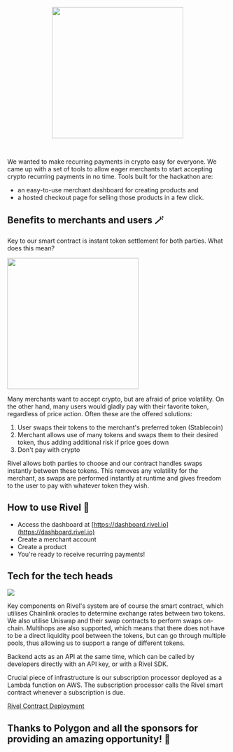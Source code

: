 <p align="center">
  <a href="https://rivel.io">
    <img src="https://assets-str.b-cdn.net/Rivel_Header.jpg" height="300px">
  </a>
</p>

&nbsp;

We wanted to make recurring payments in crypto easy for everyone.
We came up with a set of tools to allow eager merchants to start
accepting crypto recurring payments in no time. Tools built
for the hackathon are:

- an easy-to-use merchant dashboard for
  creating products and
- a hosted checkout page for selling those
  products in a few click.

## Benefits to merchants and users 🪄

Key to our smart contract is instant token settlement
for both parties. What does this mean?

<img src="https://assets-str.b-cdn.net/Rivel_Settlement.001.jpeg" height="300px">

Many merchants want to accept crypto, but are afraid of price volatility.
On the other hand, many users would gladly pay with their favorite token,
regardless of price action. Often these are the offered solutions:

1. User swaps their tokens to the merchant's preferred token (Stablecoin)
2. Merchant allows use of many tokens and swaps them to their desired token, thus
   adding additional risk if price goes down
3. Don't pay with crypto

Rivel allows both parties to choose and our contract handles swaps
instantly between these tokens. This removes any volatility for the merchant,
as swaps are performed instantly at runtime and gives freedom to the user
to pay with whatever token they wish.

## How to use Rivel 🔧

- Access the dashboard at [https://dashboard.rivel.io](https://dashboard.rivel.io)
- Create a merchant account
- Create a product
- You're ready to receive recurring payments!

## Tech for the tech heads

<img src="https://assets-str.b-cdn.net/Rivel%20System%20Design@2x%20(1).png">

Key components on Rivel's system are of course the smart contract, which
utilises Chainlink oracles to determine exchange rates between two tokens.
We also utilise Uniswap and their swap contracts to perform swaps on-chain.
Multihops are also supported, which means that there does not have to be a direct
liquidity pool between the tokens, but can go through multiple pools, thus allowing
us to support a range of different tokens.

Backend acts as an API at the same time, which can be called by developers directly with an
API key, or with a Rivel SDK.

Crucial piece of infrastructure is our subscription processor deployed as a Lambda function on AWS.
The subscription processor calls the Rivel smart contract whenever a subscription is due.

[Rivel Contract Deployment](https://polygonscan.com/address/0xB495abBEAeC9e3a5F94d7DAc9524293F5793A86D)

## Thanks to Polygon and all the sponsors for providing an amazing opportunity! 🙌
